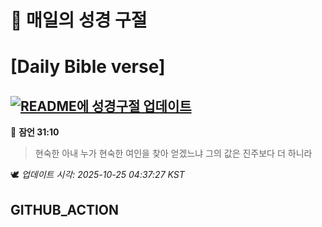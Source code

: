 # 🙏 매일의 성경 구절
# [Daily Bible verse]
## [![README에 성경구절 업데이트](https://github.com/DONGSUKA/first_test/actions/workflows/update-readme-bible.yml/badge.svg)](https://github.com/DONGSUKA/first_test/actions/workflows/update-readme-bible.yml)
<!-- START_BIBLE_VERSE -->
📖 **잠언 31:10**
> 현숙한 아내 누가 현숙한 여인을 찾아 얻겠느냐 그의 값은 진주보다 더 하니라

🕊️ _업데이트 시각: 2025-10-25 04:37:27 KST_
  <!-- END_BIBLE_VERSE -->
## GITHUB_ACTION
